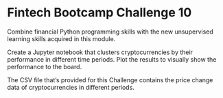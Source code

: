 # Fintech Bootcamp Challenge 10

Combine financial Python programming skills with the new unsupervised learning skills acquired in this module.

Create a Jupyter notebook that clusters cryptocurrencies by their performance in different time periods. Plot the results to visually show the performance to the board.

The CSV file that’s provided for this Challenge contains the price change data of cryptocurrencies in different periods.
